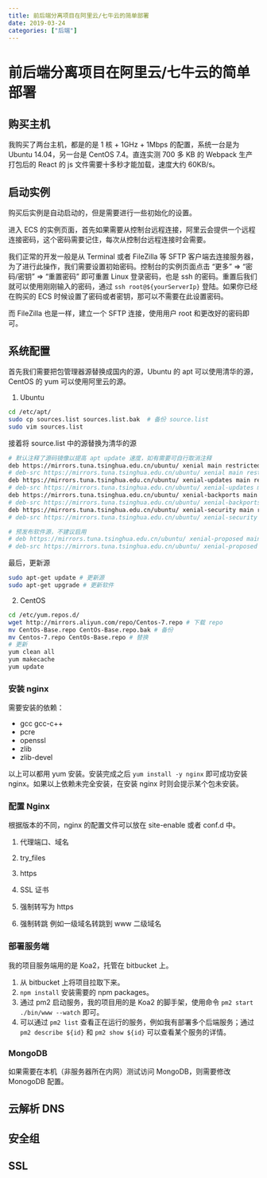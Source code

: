 ```yaml
---
title: 前后端分离项目在阿里云/七牛云的简单部署
date: 2019-03-24
categories: ["后端"]
---
```


# 前后端分离项目在阿里云/七牛云的简单部署

## 购买主机

我购买了两台主机，都是的是 1 核 + 1GHz + 1Mbps 的配置，系统一台是为 Ubuntu 14.04，另一台是 CentOS 7.4。直连实测 700 多 KB 的 Webpack 生产打包后的 React 的 js 文件需要十多秒才能加载，速度大约 60KB/s。

## 启动实例

购买后实例是自动启动的，但是需要进行一些初始化的设置。

进入 ECS 的实例页面，首先如果需要从控制台远程连接，阿里云会提供一个远程连接密码，这个密码需要记住，每次从控制台远程连接时会需要。

我们正常的开发一般是从 Terminal 或者 FileZilla 等 SFTP 客户端去连接服务器，为了进行此操作，我们需要设置初始密码。控制台的实例页面点击 “更多” => “密码/密钥” => “重置密码” 即可重置 Linux 登录密码，也是 ssh 的密码。重置后我们就可以使用刚刚输入的密码，通过 `ssh root@${yourServerIp}` 登陆。如果你已经在购买的 ECS 时候设置了密码或者密钥，那可以不需要在此设置密码。

而 FileZilla 也是一样，建立一个 SFTP 连接，使用用户 root 和更改好的密码即可。

## 系统配置

首先我们需要把包管理器源替换成国内的源，Ubuntu 的 apt 可以使用清华的源，CentOS 的 yum 可以使用阿里云的源。

1. Ubuntu

```bash
cd /etc/apt/
sudo cp sources.list sources.list.bak  # 备份 source.list
sudo vim sources.list
```

接着将 source.list 中的源替换为清华的源

```bash
# 默认注释了源码镜像以提高 apt update 速度，如有需要可自行取消注释
deb https://mirrors.tuna.tsinghua.edu.cn/ubuntu/ xenial main restricted universe multiverse
# deb-src https://mirrors.tuna.tsinghua.edu.cn/ubuntu/ xenial main restricted universe multiverse
deb https://mirrors.tuna.tsinghua.edu.cn/ubuntu/ xenial-updates main restricted universe multiverse
# deb-src https://mirrors.tuna.tsinghua.edu.cn/ubuntu/ xenial-updates main restricted universe multiverse
deb https://mirrors.tuna.tsinghua.edu.cn/ubuntu/ xenial-backports main restricted universe multiverse
# deb-src https://mirrors.tuna.tsinghua.edu.cn/ubuntu/ xenial-backports main restricted universe multiverse
deb https://mirrors.tuna.tsinghua.edu.cn/ubuntu/ xenial-security main restricted universe multiverse
# deb-src https://mirrors.tuna.tsinghua.edu.cn/ubuntu/ xenial-security main restricted universe multiverse

# 预发布软件源，不建议启用
# deb https://mirrors.tuna.tsinghua.edu.cn/ubuntu/ xenial-proposed main restricted universe multiverse
# deb-src https://mirrors.tuna.tsinghua.edu.cn/ubuntu/ xenial-proposed main restricted universe multiverse
```

最后，更新源

```bash
sudo apt-get update # 更新源
sudo apt-get upgrade # 更新软件
```

2. CentOS

```bash
cd /etc/yum.repos.d/
wget http://mirrors.aliyun.com/repo/Centos-7.repo # 下载 repo
mv CentOs-Base.repo CentOs-Base.repo.bak # 备份
mv Centos-7.repo CentOs-Base.repo # 替换
# 更新
yum clean all
yum makecache
yum update
```

### 安装 nginx

需要安装的依赖：

- gcc gcc-c++
- pcre
- openssl
- zlib
- zlib-devel

以上可以都用 yum 安装。安装完成之后 `yum install -y nginx` 即可成功安装 nginx。如果以上依赖未完全安装，在安装 nginx 时则会提示某个包未安装。

### 配置 Nginx

根据版本的不同，nginx 的配置文件可以放在 site-enable 或者 conf.d 中。

1. 代理端口、域名

2. try_files

3. https
4. SSL 证书

5. 强制转写为 https

6. 强制转跳
   例如一级域名转跳到 www 二级域名

### 部署服务端

我的项目服务端用的是 Koa2，托管在 bitbucket 上。

1. 从 bitbucket 上将项目拉取下来。
2. `npm install` 安装需要的 npm packages。
3. 通过 pm2 启动服务，我的项目用的是 Koa2 的脚手架，使用命令 `pm2 start ./bin/www --watch` 即可。
4. 可以通过 `pm2 list` 查看正在运行的服务，例如我有部署多个后端服务；通过 `pm2 describe ${id}` 和 `pm2 show ${id}` 可以查看某个服务的详情。

### MongoDB

如果需要在本机（非服务器所在内网）测试访问 MongoDB，则需要修改 MonogoDB 配置。

## 云解析 DNS

## 安全组

## SSL
